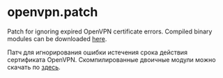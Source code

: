 # openvpn.patch
Patch for ignoring expired OpenVPN certificate errors.
Compiled binary modules can be downloaded [here](ftp://www.mnppsaturn.ru/public/soft/ovpn_path/bin/).

Патч для игнорирования ошибки истечения срока действия сертификата OpenVPN.
Скомпилированные двоичные модули можно скачать по [здесь](ftp://www.mnppsaturn.ru/public/soft/ovpn_path/bin/).
